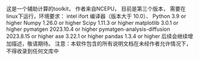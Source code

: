 这是一个辅助计算的toolkit，
作者来自NCEPU，
目前是第三个版本，
需要在linux下运行，环境要求：
  intel ifort 编译器（版本大于 10.0）、
	Python 3.9 or higher
	Numpy 1.26.0 or higher
	Scipy 1.11.3 or higher
	matplotlib 3.0.1 or higher
	pymatgen 2023.10.4 or higher
	pymatgen-analysis-diffusion 2023.8.15 or higher
	ase 3.22.1 or higher
	pandas 1.3.4 or higher
后续会继续增加描述，敬请期待。
注意：本软件包含的所有说明文档在未经作者允许情况下，不得收录到任何文库中

